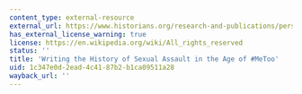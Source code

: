 ```yaml
---
content_type: external-resource
external_url: https://www.historians.org/research-and-publications/perspectives-on-history/november-2018/writing-the-history-of-sexual-assault-in-the-age-of-metoo
has_external_license_warning: true
license: https://en.wikipedia.org/wiki/All_rights_reserved
status: ''
title: 'Writing the History of Sexual Assault in the Age of #MeToo'
uid: 1c347e0d-2ead-4c41-87b2-b1ca09511a28
wayback_url: ''
---
```

